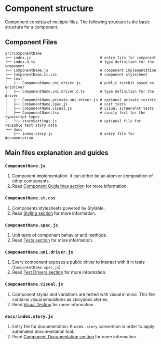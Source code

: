 # Component structure

Component consists of multiple files. The following structure is the basic structure for a component.

## Component Files

```
src/ComponentName
├── index.js                                # entry file for component
├── index.d.ts                              # type definition for the component
├── ComponentName.js                        # component implementation
├── ComponentName.st.css                    # component stylesheet
├── test
│   ├── ComponentName.uni.driver.js         # public testkit based on unidriver
│   ├── ComponentName.uni.driver.d.ts       # type definition for the driver
│   ├── ComponentName.private.uni.driver.js # optional private testkit
│   ├── ComponentName.spec.js               # unit tests
│   ├── ComponentName.visual.js             # visual screenshot tests
│   ├── ComponentName.tsx                   # sanity test for the typescript types
│   └── storySettings.js                    # optional file for reusable test story data
└── docs
    ├── index.story.js                      # entry file for documentation
```

## Main files explanation and guides


### `ComponentName.js`

1. Component implementation. It can either be an atom or composition of other components.
1. Read [Component Guidelines section](./COMPONENT_GUIDELINES.md) for more information.

### `ComponentName.st.css`

1. Components stylesheets powered by Stylable.
1. Read [Styling section](./STYLING.md) for more information.

### `ComponentName.spec.js`

1. Unit tests of component behavior and methods.
1. Read [Tests section](./TESTING.md) for more information.

### `ComponentName.uni.driver.js`

1. Every component exposes a public driver to interact with it in tests (`ComponentName.spec.js`).
1. Read [Test Drivers section](./TEST_DRIVERS_GUIDELINES.md) for more information.

### `ComponentName.visual.js`

1. Component styles and variations are tested with visual in mind. This file contains visual simulations as storybook stories.
1. Read [Visual Testing](./VISUAL_TESTING.md.md) for more information.

### `docs/index.story.js`

1. Entry file for documentation. It uses `.story` convention in order to apply automated documentation tool.
1. Read [Component Documentation section](./DOCUMENTING_COMPONENTS.md) for more information.
